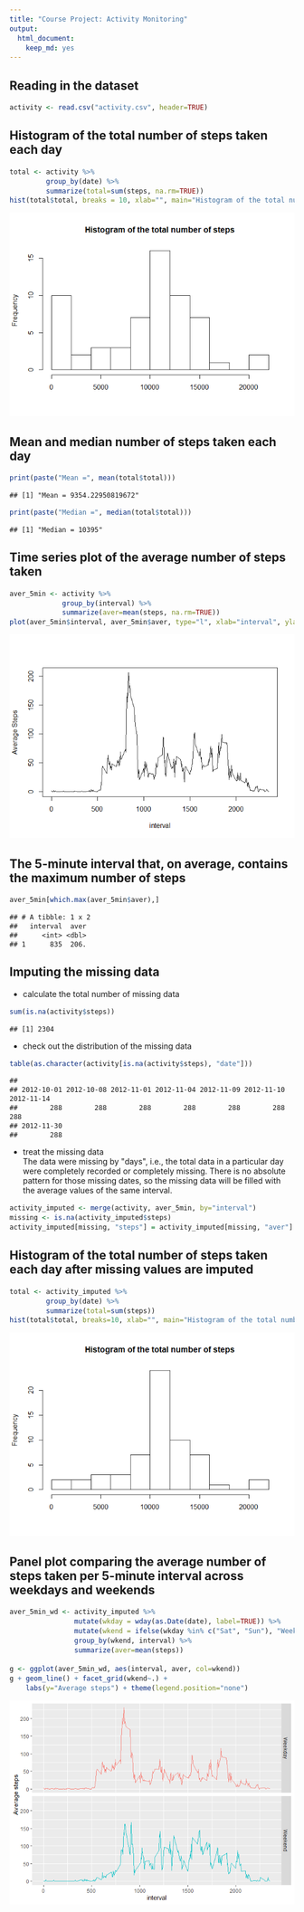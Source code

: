 ```yaml
---
title: "Course Project: Activity Monitoring"
output: 
  html_document: 
    keep_md: yes
---
```




## Reading in the dataset


```r
activity <- read.csv("activity.csv", header=TRUE)
```
  
## Histogram of the total number of steps taken each day

```r
total <- activity %>%
         group_by(date) %>%
         summarize(total=sum(steps, na.rm=TRUE))
hist(total$total, breaks = 10, xlab="", main="Histogram of the total number of steps")
```

![](PA1_template_files/figure-html/unnamed-chunk-2-1.png)<!-- -->
  
## Mean and median number of steps taken each day

```r
print(paste("Mean =", mean(total$total)))
```

```
## [1] "Mean = 9354.22950819672"
```

```r
print(paste("Median =", median(total$total)))
```

```
## [1] "Median = 10395"
```
  
## Time series plot of the average number of steps taken

```r
aver_5min <- activity %>%
             group_by(interval) %>%
             summarize(aver=mean(steps, na.rm=TRUE))
plot(aver_5min$interval, aver_5min$aver, type="l", xlab="interval", ylab="Average Steps")
```

![](PA1_template_files/figure-html/unnamed-chunk-4-1.png)<!-- -->
  
## The 5-minute interval that, on average, contains the maximum number of steps

```r
aver_5min[which.max(aver_5min$aver),]
```

```
## # A tibble: 1 x 2
##   interval  aver
##      <int> <dbl>
## 1      835  206.
```

## Imputing the missing data

- calculate the total number of missing data

```r
sum(is.na(activity$steps))
```

```
## [1] 2304
```
  

- check out the distribution of the missing data

```r
table(as.character(activity[is.na(activity$steps), "date"]))
```

```
## 
## 2012-10-01 2012-10-08 2012-11-01 2012-11-04 2012-11-09 2012-11-10 2012-11-14 
##        288        288        288        288        288        288        288 
## 2012-11-30 
##        288
```
  
- treat the missing data  
The data were missing by "days", i.e., the total data in a particular day were completely recorded or completely missing. There is no absolute pattern for those missing dates, so the missing data will be filled with the average values of the same interval.

```r
activity_imputed <- merge(activity, aver_5min, by="interval")
missing <- is.na(activity_imputed$steps)
activity_imputed[missing, "steps"] = activity_imputed[missing, "aver"]
```
  
## Histogram of the total number of steps taken each day after missing values are imputed

```r
total <- activity_imputed %>%
         group_by(date) %>%
         summarize(total=sum(steps))
hist(total$total, breaks=10, xlab="", main="Histogram of the total number of steps")
```

![](PA1_template_files/figure-html/unnamed-chunk-9-1.png)<!-- -->
  
## Panel plot comparing the average number of steps taken per 5-minute interval across weekdays and weekends

```r
aver_5min_wd <- activity_imputed %>%
                mutate(wkday = wday(as.Date(date), label=TRUE)) %>%
                mutate(wkend = ifelse(wkday %in% c("Sat", "Sun"), "Weekend", "Weekday")) %>%
                group_by(wkend, interval) %>%
                summarize(aver=mean(steps))

g <- ggplot(aver_5min_wd, aes(interval, aver, col=wkend))
g + geom_line() + facet_grid(wkend~.) + 
    labs(y="Average steps") + theme(legend.position="none")
```

![](PA1_template_files/figure-html/unnamed-chunk-10-1.png)<!-- -->
  
  




